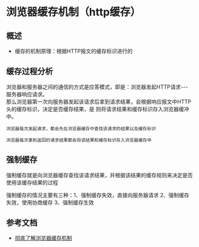 # 浏览器缓存机制（http缓存）
## 概述
* 缓存的机制原理：根据HTTP报文的缓存标识进行的

## 缓存过程分析
浏览器和服务器之间的通信的方式是应答模式，即是：浏览器发起HTTP请求---服务器响应请求。<br>
那么浏览器第一次向服务器发起该请求后拿到请求结果，会根据响应报文中HTTP头的缓存标识，决定是否缓存结果，是 则将请求结果和缓存标识存入浏览器缓冲中。

```$xslt
浏览器每次发起请求，都会先在浏览器缓存中查找该请求的结果以及缓存标识

浏览器每次拿到返回的请求结果都会将该结果和缓存标识存入浏览器缓存中
```
## 强制缓存
强制缓存就是向浏览器缓存查找该请求结果，并根据该结果的缓存规则来决定是否使用该缓存结果的过程<br>

强制缓存的情况主要有三种：1、强制缓存失效，直接向服务器请求 2、强制缓存失效，使用协商缓存 3、强制缓存生效

## 参考文档
* [彻底了解浏览器缓存机制](https://juejin.im/entry/5ad86c16f265da505a77dca4)

